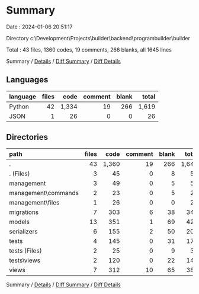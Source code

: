 # Summary

Date : 2024-01-06 20:51:17

Directory c:\\Development\\Projects\\builder\\backend\\programbuilder\\builder

Total : 43 files,  1360 codes, 19 comments, 266 blanks, all 1645 lines

Summary / [Details](details.md) / [Diff Summary](diff.md) / [Diff Details](diff-details.md)

## Languages
| language | files | code | comment | blank | total |
| :--- | ---: | ---: | ---: | ---: | ---: |
| Python | 42 | 1,334 | 19 | 266 | 1,619 |
| JSON | 1 | 26 | 0 | 0 | 26 |

## Directories
| path | files | code | comment | blank | total |
| :--- | ---: | ---: | ---: | ---: | ---: |
| . | 43 | 1,360 | 19 | 266 | 1,645 |
| . (Files) | 3 | 45 | 0 | 8 | 53 |
| management | 3 | 49 | 0 | 5 | 54 |
| management\\commands | 2 | 23 | 0 | 5 | 28 |
| management\\files | 1 | 26 | 0 | 0 | 26 |
| migrations | 7 | 303 | 6 | 38 | 347 |
| models | 13 | 351 | 1 | 69 | 421 |
| serializers | 6 | 155 | 2 | 50 | 207 |
| tests | 4 | 145 | 0 | 31 | 176 |
| tests (Files) | 2 | 25 | 0 | 9 | 34 |
| tests\\views | 2 | 120 | 0 | 22 | 142 |
| views | 7 | 312 | 10 | 65 | 387 |

Summary / [Details](details.md) / [Diff Summary](diff.md) / [Diff Details](diff-details.md)